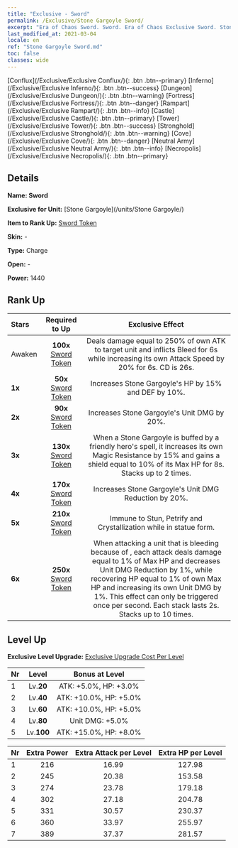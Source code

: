 ```yaml
---
title: "Exclusive - Sword"
permalink: /Exclusive/Stone Gargoyle Sword/
excerpt: "Era of Chaos Sword. Sword. Era of Chaos Exclusive Sword. Stone Gargoyle Exclusive."
last_modified_at: 2021-03-04
locale: en
ref: "Stone Gargoyle Sword.md"
toc: false
classes: wide
---
```

 [Conflux](/Exclusive/Exclusive Conflux/){: .btn .btn--primary} [Inferno](/Exclusive/Exclusive Inferno/){: .btn .btn--success} [Dungeon](/Exclusive/Exclusive Dungeon/){: .btn .btn--warning} [Fortress](/Exclusive/Exclusive Fortress/){: .btn .btn--danger} [Rampart](/Exclusive/Exclusive Rampart/){: .btn .btn--info} [Castle](/Exclusive/Exclusive Castle/){: .btn .btn--primary} [Tower](/Exclusive/Exclusive Tower/){: .btn .btn--success} [Stronghold](/Exclusive/Exclusive Stronghold/){: .btn .btn--warning} [Cove](/Exclusive/Exclusive Cove/){: .btn .btn--danger} [Neutral Army](/Exclusive/Exclusive Neutral Army/){: .btn .btn--info} [Necropolis](/Exclusive/Exclusive Necropolis/){: .btn .btn--primary} 

## Details
 **Name: Sword** 

 **Exclusive for Unit:** [Stone Gargoyle](/units/Stone Gargoyle/) 

 **Item to Rank Up:** [Sword Token](/Items/con_165/)

 **Skin:** -

 **Type:** Charge

 **Open:** -

 **Power:** 1440

## Rank Up

  |     Stars    |  Required to Up | Exclusive Effect |
  |:-------------|:---------------:|:---------------:|
  |  Awaken  | **100x** [Sword Token](/Items/con_165/) | <Claw Rend> Deals damage equal to 250% of own ATK to target unit and inflicts Bleed for 6s while increasing its own Attack Speed by 20% for 6s. CD is 26s. |
  | **1x** <i class="fas fa-star"/> | **50x** [Sword Token](/Items/con_165/) | Increases Stone Gargoyle's HP by 15% and DEF by 10%. |
  | **2x** <i class="fas fa-star"/> | **90x** [Sword Token](/Items/con_165/) | Increases Stone Gargoyle's Unit DMG by 20%. |
  | **3x** <i class="fas fa-star"/> | **130x** [Sword Token](/Items/con_165/) | <Magic Awakening> When a Stone Gargoyle is buffed by a friendly hero's spell, it increases its own Magic Resistance by 15% and gains a shield equal to 10% of its Max HP for 8s. Stacks up to 2 times. |
  | **4x** <i class="fas fa-star"/> | **170x** [Sword Token](/Items/con_165/) | Increases Stone Gargoyle's Unit DMG Reduction by 20%. |
  | **5x** <i class="fas fa-star"/> | **210x** [Sword Token](/Items/con_165/) | Immune to Stun, Petrify and Crystallization while in statue form. |
  | **6x** <i class="fas fa-star"/> | **250x** [Sword Token](/Items/con_165/) | <Stone Mask> When attacking a unit that is bleeding because of <Claw Rend>, each attack deals damage equal to 1% of Max HP and decreases Unit DMG Reduction by 1%, while recovering HP equal to 1% of own Max HP and increasing its own Unit DMG by 1%. This effect can only be triggered once per second. Each stack lasts 2s. Stacks up to 10 times. |


## Level Up
 **Exclusive Level Upgrade:** [Exclusive Upgrade Cost Per Level](/Exclusive/ExclusiveUpgradeCostPerLevel/)

  |  Nr  |   Level  | Bonus at Level |
  |:-----|:--------:|:--------------:|
  | 1 | Lv.**20** | ATK: +5.0%, HP: +3.0% |
  | 2 | Lv.**40** | ATK: +10.0%, HP: +5.0% |
  | 3 | Lv.**60** | ATK: +10.0%, HP: +5.0% |
  | 4 | Lv.**80** | Unit DMG: +5.0% |
  | 5 | Lv.**100** | ATK: +15.0%, HP: +8.0% |


  |  Nr  |  Extra Power | Extra Attack per Level | Extra HP per Level |
  |:-----|:--------:|:--------:|:--------:|
  | 1 | 216 | 16.99 | 127.98 |
  | 2 | 245 | 20.38 | 153.58 |
  | 3 | 274 | 23.78 | 179.18 |
  | 4 | 302 | 27.18 | 204.78 |
  | 5 | 331 | 30.57 | 230.37 |
  | 6 | 360 | 33.97 | 255.97 |
  | 7 | 389 | 37.37 | 281.57 |


